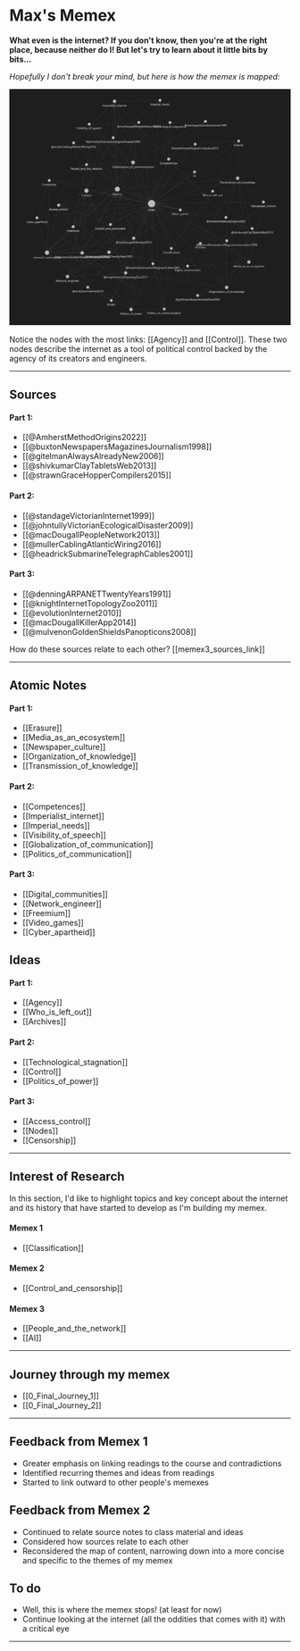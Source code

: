 # Max's Memex

**What even is the internet? If you don't know, then you're at the right place, because neither do I! But let's try to learn about it little bits by bits...**

*Hopefully I don't break your mind, but here is how the memex is mapped:*

![memexmap](mapofmemex3.jpg)

Notice the nodes with the most links: [[Agency]] and [[Control]]. These two nodes describe the internet as a tool of political control backed by the agency of its creators and engineers. 

---
## Sources

#### Part 1:

- [[@AmherstMethodOrigins2022]]
- [[@buxtonNewspapersMagazinesJournalism1998]]
- [[@gitelmanAlwaysAlreadyNew2006]]
- [[@shivkumarClayTabletsWeb2013]]
- [[@strawnGraceHopperCompilers2015]]

#### Part 2:

- [[@standageVictorianInternet1999]]
- [[@johntullyVictorianEcologicalDisaster2009]]
- [[@macDougallPeopleNetwork2013]]
- [[@mullerCablingAtlanticWiring2016]]
- [[@headrickSubmarineTelegraphCables2001]]

#### Part 3:

- [[@denningARPANETTwentyYears1991]]
- [[@knightInternetTopologyZoo2011]]
- [[@evolutionInternet2010]]
- [[@macDougallKillerApp2014]]
- [[@mulvenonGoldenShieldsPanopticons2008]]

How do these sources relate to each other? [[memex3_sources_link]]

---
## Atomic Notes

#### Part 1:

- [[Erasure]]
- [[Media_as_an_ecosystem]]
- [[Newspaper_culture]]
- [[Organization_of_knowledge]]
- [[Transmission_of_knowledge]]

#### Part 2:

- [[Competences]]
- [[Imperialist_internet]]
- [[Imperial_needs]]
- [[Visibility_of_speech]]
- [[Globalization_of_communication]]
- [[Politics_of_communication]]

#### Part 3:

- [[Digital_communities]]
- [[Network_engineer]]
- [[Freemium]]
- [[Video_games]]
- [[Cyber_apartheid]]

## Ideas

#### Part 1:

- [[Agency]]
- [[Who_is_left_out]]
- [[Archives]]

#### Part 2:

- [[Technological_stagnation]]
- [[Control]]
- [[Politics_of_power]]

#### Part 3:

- [[Access_control]]
- [[Nodes]]
- [[Censorship]]

---

## Interest of Research

In this section, I'd like to highlight topics and key concept about the internet and its history that have started to develop as I'm building my memex. 

#### Memex 1

- [[Classification]]

#### Memex 2

- [[Control_and_censorship]]

#### Memex 3

- [[People_and_the_network]]
- [[AI]]

---

## Journey through my memex

- [[0_Final_Journey_1]]
- [[0_Final_Journey_2]]

---
## Feedback from Memex 1

- Greater emphasis on linking readings to the course and contradictions
- Identified recurring themes and ideas from readings
- Started to link outward to other people's memexes

## Feedback from Memex 2

- Continued to relate source notes to class material and ideas
- Considered how sources relate to each other 
- Reconsidered the map of content, narrowing down into a more concise and specific to the themes of my memex

## To do 

- Well, this is where the memex stops! (at least for now)
- Continue looking at the internet (all the oddities that comes with it) with a critical eye

---